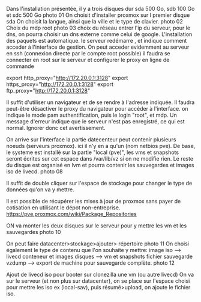 



Dans l'installation présentée, il y a trois disques dur
sda 500 Go, sdb 100 Go et sdc 500 Go
photo 01
On choisit d'installer proxmox sur l premier disque sda
On choisit la langue, ainsi que la ville et le type de clavier.
photo 02
Choix du mdp root
photo 03
choix du réseau
entrer l'ip du serveur, pour le dns, on pourra choisir un dns externe comme celui de google.
L'installation des paquets est automatique.
le serveur redémarre , et indique comment acceder à l'interface de gestion. On peut acceder evidemment au serveur en ssh (connexion directe par le compte root possible)
il faudra se connecter en root sur le serveur et configurer le proxy en ligne de commande

export http_proxy="http://172.20.0.1:3128"
export https_proxy="http://172.20.0.1:3128"
export ftp_proxy="http://172.20.0.1:3128"

Il suffit d'utiliser un navigateur et de se rendre à l'adresse indiquée. Il faudra peut-être désactiver le proxy du navigateur pour accéder à l'interface.
on indique le mode pam authentification, puis le login "root", et mdp.
Un message d'erreur indique que le serveur n'est pas enregistré, ce qui est normal. Ignorer donc cet avertissement.


On arrive sur l'interface
la partie datecenteur peut contenir plusieurs noeuds (serveurs proxmox). ici il n'y en a qu'un (nom netbios pve).
De base, le systeme est installé sur la partie "local (pve)", les vms et snapshots seront écrites sur cet espace dans /var/lib/vz  si on ne modifie rien. 
Le reste du disque est organisé en lvm et pourra contenir les sauvegardes et images iso de livecd.
photo 08

Il suffit de double cliquer sur l'espace de stockage pour changer le type de données qu'on va y mettre.

Il est possible de récupérer les mises à jour de proxmox sans payer de cotisation en utilisant le dépot non-entreprise.
https://pve.proxmox.com/wiki/Package_Repositories

ON va monter les deux disques sur le serveur pour y mettre les vm et les sauvegardes
photo 10

On peut faire datacenter>stockage>ajouter> répertoire
photo 11
On choisi également le type de contenu que l'on souhaite y mettre:
image iso --> livecd
conteneur et images disques --> vm et snapshots
fichier sauvegarde vzdump --> export de machine pour sauvegarde complète.
photo 12




Ajout de livecd iso pour booter sur clonezilla une vm (ou autre livecd)
On va sur le serveur (et non plus sur datacenter), on se place sur l'espace choisi pour mettre les iso ex (local-sav), puis résumé>upload, on ajoute le fichier iso.




